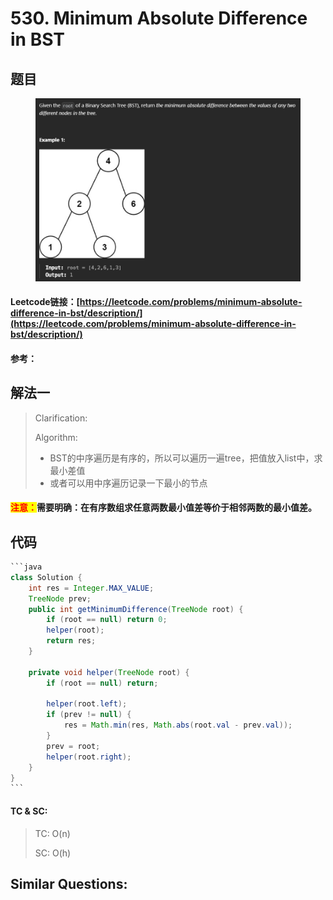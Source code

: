 # 530. Minimum Absolute Difference in BST

## 题目

<figure><img src=".gitbook/assets/image (2) (1).png" alt=""><figcaption></figcaption></figure>

#### Leetcode链接：[https://leetcode.com/problems/minimum-absolute-difference-in-bst/description/](https://leetcode.com/problems/minimum-absolute-difference-in-bst/description/)

#### 参考：

## 解法一

> Clarification:&#x20;
>
> Algorithm:&#x20;
>
> * BST的中序遍历是有序的，所以可以遍历一遍tree，把值放入list中，求最小差值
> * 或者可以用中序遍历记录一下最小的节点

#### <mark style="color:red;">注意：</mark>**需要明确：在有序数组求任意两数最小值差等价于相邻两数的最小值差**。

## 代码

````java
```java
class Solution {
    int res = Integer.MAX_VALUE;
    TreeNode prev;
    public int getMinimumDifference(TreeNode root) {
        if (root == null) return 0;
        helper(root);
        return res;
    }

    private void helper(TreeNode root) {
        if (root == null) return;

        helper(root.left);
        if (prev != null) {
            res = Math.min(res, Math.abs(root.val - prev.val));
        }
        prev = root;
        helper(root.right);
    }
}
```
````

#### TC & SC:&#x20;

> TC: O(n)
>
> SC: O(h)

## **Similar Questions:**&#x20;
